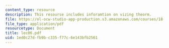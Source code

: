 ```yaml
---
content_type: resource
description: This resourse includes inforamtion on vizing theorm.
file: https://ol-ocw-studio-app-production.s3.amazonaws.com/courses/18-315-combinatorial-theory-introduction-to-graph-theory-extremal-and-enumerative-combinatorics-spring-2005/1ed0c27dfb9bc335f77c6e143bfb2561_lec06.pdf
file_type: application/pdf
resourcetype: Document
title: lec06.pdf
uid: 1ed0c27d-fb9b-c335-f77c-6e143bfb2561
---
```

